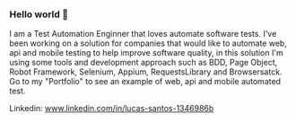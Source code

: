 ### Hello world 👋

  I am a Test Automation Enginner that loves automate software tests. I've been working on a solution for companies that would like to automate web, api and mobile testing to help improve software quality, in this  solution I'm using some tools and development approach such as BDD, Page Object, Robot Framework, Selenium, Appium, RequestsLibrary and Browsersatck. Go to my "Portfolio" to see an example of web, api and mobile automated test.
  
  Linkedin:  www.linkedin.com/in/lucas-santos-1346986b
